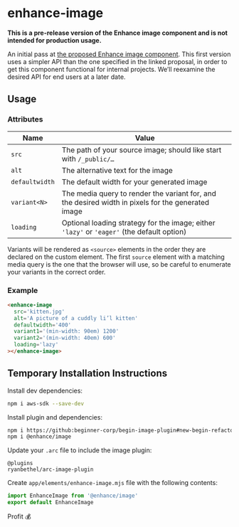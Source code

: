 # enhance-image

**This is a pre-release version of the Enhance image component and is not intended for production usage.**

An initial pass at [the proposed Enhance image component](https://github.com/enhance-dev/enhance.dev/pull/115). This first version uses a simpler API than the one specified in the linked proposal, in order to get this component functional for internal projects. We’ll reexamine the desired API for end users at a later date.

## Usage

### Attributes
| Name | Value |
|---|---|
| `src` | The path of your source image; should like start with `/_public/…` |
| `alt` | The alternative text for the image |
| `defaultwidth` | The default width for your generated image |
| `variant<N>` | The media query to render the variant for, and the desired width in pixels for the generated image |
| `loading` | Optional loading strategy for the image; either `'lazy'` or `'eager'` (the default option) |

Variants will be rendered as `<source>` elements in the order they are declared on the custom element. The first `source` element with a matching media query is the one that the browser will use, so be careful to enumerate your variants in the correct order.

### Example

```html
<enhance-image
  src='kitten.jpg'
  alt='A picture of a cuddly li’l kitten'
  defaultwidth='400'
  variant1='(min-width: 90em) 1200'
  variant2='(min-width: 40em) 600'
  loading='lazy'
></enhance-image>
```

## Temporary Installation Instructions

Install dev dependencies:

```bash
npm i aws-sdk --save-dev
```

Install plugin and dependencies:

```bash
npm i https://github:beginner-corp/begin-image-plugin#new-begin-refactor
npm i @enhance/image
```

Update your `.arc` file to include the image plugin:

```
@plugins
ryanbethel/arc-image-plugin
```

Create `app/elements/enhance-image.mjs` file with the following contents:

```javascript
import EnhanceImage from '@enhance/image'
export default EnhanceImage
```

Profit 💰
